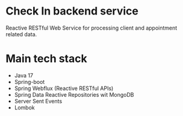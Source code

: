 # Check In backend service

Reactive RESTful Web Service for processing client and appointment related data.  

# Main tech stack 

* Java 17 
* Spring-boot 
* Spring Webflux (Reactive RESTful APIs) 
* Spring Data Reactive Repositories wit MongoDB 
* Server Sent Events 
* Lombok
